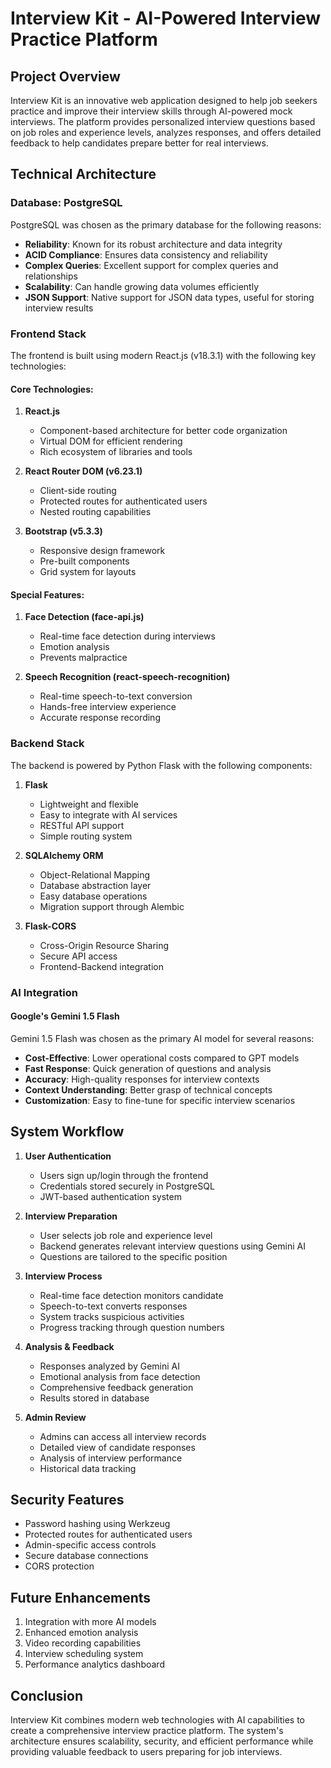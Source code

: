 # Interview Kit - AI-Powered Interview Practice Platform

## Project Overview

Interview Kit is an innovative web application designed to help job seekers practice and improve their interview skills through AI-powered mock interviews. The platform provides personalized interview questions based on job roles and experience levels, analyzes responses, and offers detailed feedback to help candidates prepare better for real interviews.

## Technical Architecture

### Database: PostgreSQL

PostgreSQL was chosen as the primary database for the following reasons:

- **Reliability**: Known for its robust architecture and data integrity
- **ACID Compliance**: Ensures data consistency and reliability
- **Complex Queries**: Excellent support for complex queries and relationships
- **Scalability**: Can handle growing data volumes efficiently
- **JSON Support**: Native support for JSON data types, useful for storing interview results

### Frontend Stack

The frontend is built using modern React.js (v18.3.1) with the following key technologies:

#### Core Technologies:

1. **React.js**

   - Component-based architecture for better code organization
   - Virtual DOM for efficient rendering
   - Rich ecosystem of libraries and tools

2. **React Router DOM (v6.23.1)**

   - Client-side routing
   - Protected routes for authenticated users
   - Nested routing capabilities

3. **Bootstrap (v5.3.3)**
   - Responsive design framework
   - Pre-built components
   - Grid system for layouts

#### Special Features:

1. **Face Detection (face-api.js)**

   - Real-time face detection during interviews
   - Emotion analysis
   - Prevents malpractice

2. **Speech Recognition (react-speech-recognition)**
   - Real-time speech-to-text conversion
   - Hands-free interview experience
   - Accurate response recording

### Backend Stack

The backend is powered by Python Flask with the following components:

1. **Flask**

   - Lightweight and flexible
   - Easy to integrate with AI services
   - RESTful API support
   - Simple routing system

2. **SQLAlchemy ORM**

   - Object-Relational Mapping
   - Database abstraction layer
   - Easy database operations
   - Migration support through Alembic

3. **Flask-CORS**
   - Cross-Origin Resource Sharing
   - Secure API access
   - Frontend-Backend integration

### AI Integration

#### Google's Gemini 1.5 Flash

Gemini 1.5 Flash was chosen as the primary AI model for several reasons:

- **Cost-Effective**: Lower operational costs compared to GPT models
- **Fast Response**: Quick generation of questions and analysis
- **Accuracy**: High-quality responses for interview contexts
- **Context Understanding**: Better grasp of technical concepts
- **Customization**: Easy to fine-tune for specific interview scenarios

## System Workflow

1. **User Authentication**

   - Users sign up/login through the frontend
   - Credentials stored securely in PostgreSQL
   - JWT-based authentication system

2. **Interview Preparation**

   - User selects job role and experience level
   - Backend generates relevant interview questions using Gemini AI
   - Questions are tailored to the specific position

3. **Interview Process**

   - Real-time face detection monitors candidate
   - Speech-to-text converts responses
   - System tracks suspicious activities
   - Progress tracking through question numbers

4. **Analysis & Feedback**

   - Responses analyzed by Gemini AI
   - Emotional analysis from face detection
   - Comprehensive feedback generation
   - Results stored in database

5. **Admin Review**
   - Admins can access all interview records
   - Detailed view of candidate responses
   - Analysis of interview performance
   - Historical data tracking

## Security Features

- Password hashing using Werkzeug
- Protected routes for authenticated users
- Admin-specific access controls
- Secure database connections
- CORS protection

## Future Enhancements

1. Integration with more AI models
2. Enhanced emotion analysis
3. Video recording capabilities
4. Interview scheduling system
5. Performance analytics dashboard

## Conclusion

Interview Kit combines modern web technologies with AI capabilities to create a comprehensive interview practice platform. The system's architecture ensures scalability, security, and efficient performance while providing valuable feedback to users preparing for job interviews.
